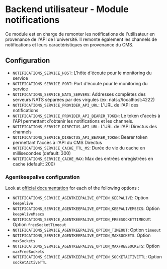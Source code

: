 # Backend utilisateur - Module notifications

Ce module est en charge de remonter les notifications de l'utilisateur en provenance de l'API de l'université. Il remonte également les channels de notifications et leurs caractéristiques en provenance du CMS.

## Configuration
- `NOTIFICATIONS_SERVICE_HOST`: L'hôte d'écoute pour le monitoring du service
- `NOTIFICATIONS_SERVICE_PORT`: Port d'écoute pour le monitoring du service
- `NOTIFICATIONS_SERVICE_NATS_SERVERS`: Addresses complètes des serveurs NATS séparées par des virgules (ex: nats://localhost:4222)
- `NOTIFICATIONS_SERVICE_PROVIDER_API_URL`: L'URL de l'API des notifications
- `NOTIFICATIONS_SERVICE_PROVIDER_API_BEARER_TOKEN`: Le token d'accès à l'API permettant d'obtenir les notifications et les channels.
- `NOTIFICATIONS_SERVICE_DIRECTUS_API_URL`: L'URL de l'API Directus des channels
- `NOTIFICATIONS_SERVICE_DIRECTUS_API_BEARER_TOKEN`: Bearer token permettant l'accès à l'API du CMS Directus
- `NOTIFICATIONS_SERVICE_CACHE_TTL_MS`: Durée de vie du cache en millisecondes (default: 300)
- `NOTIFICATIONS_SERVICE_CACHE_MAX`: Max des entrées enregistrées en cache (default: 200)

### Agentkeepalive configuration
Look at [official documentation](https://github.com/node-modules/agentkeepalive#new-agentoptions) for each of the following options :
- `NOTIFICATIONS_SERVICE_AGENTKEEPALIVE_OPTION_KEEPALIVE`: Option `keepAlive`
- `NOTIFICATIONS_SERVICE_AGENTKEEPALIVE_OPTION_KEEPALIVEMSECS`: Option `keepAliveMsecs`
- `NOTIFICATIONS_SERVICE_AGENTKEEPALIVE_OPTION_FREESOCKETTIMEOUT`: Option `freeSocketTimeout`
- `NOTIFICATIONS_SERVICE_AGENTKEEPALIVE_OPTION_TIMEOUT`: Option `timeout`
- `NOTIFICATIONS_SERVICE_AGENTKEEPALIVE_OPTION_MAXSOCKETS`: Option `maxSockets`
- `NOTIFICATIONS_SERVICE_AGENTKEEPALIVE_OPTION_MAXFREESOCKETS`: Option `maxFreeSockets`
- `NOTIFICATIONS_SERVICE_AGENTKEEPALIVE_OPTION_SOCKETACTIVETTL`: Option `socketActiveTTL`
